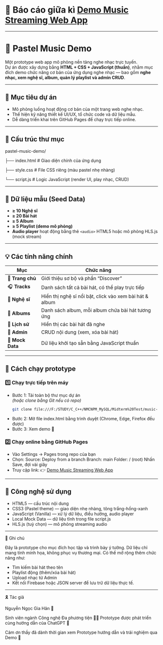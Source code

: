 # 💾 Báo cáo giữa kì [Demo Music Streaming Web App](https://hanari05.github.io/music-streaming-spec/)

---

# 🌸 Pastel Music Demo

Một prototype web app mô phỏng nền tảng nghe nhạc trực tuyến.  
Dự án được xây dựng bằng **HTML + CSS + JavaScript (thuần)**, nhằm mục đích demo chức năng cơ bản của ứng dụng nghe nhạc — bao gồm **nghe nhạc, xem nghệ sĩ, album, quản lý playlist và admin CRUD**.

---

## 🎯 Mục tiêu dự án

- Mô phỏng luồng hoạt động cơ bản của một trang web nghe nhạc.
- Thể hiện kỹ năng thiết kế UI/UX, tổ chức code và dữ liệu mẫu.
- Dễ dàng triển khai trên GitHub Pages để chạy trực tiếp online.

---

## 🧩 Cấu trúc thư mục

pastel-music-demo/

├── index.html # Giao diện chính của ứng dụng

├── style.css # File CSS riêng (màu pastel nhẹ nhàng)

└── script.js # Logic JavaScript (render UI, play nhạc, CRUD)


---

## 🎵 Dữ liệu mẫu (Seed Data)

- **≥ 10 Nghệ sĩ**
- **≥ 20 Bài hát**
- **≥ 5 Album**
- **≥ 5 Playlist (demo mô phỏng)**
- **Audio player** hoạt động bằng thẻ `<audio>` HTML5 hoặc mô phỏng HLS.js (mock stream)

---

## 💡 Các tính năng chính

| Mục | Chức năng |
|-----|------------|
| 🌸 **Trang chủ** | Giới thiệu sơ bộ và phần “Discover” |
| 🎧 **Tracks** | Danh sách tất cả bài hát, có thể play trực tiếp |
| 🎤 **Nghệ sĩ** | Hiển thị nghệ sĩ nổi bật, click vào xem bài hát & album |
| 💽 **Albums** | Danh sách album, mỗi album chứa bài hát tương ứng |
| 📜 **Lịch sử** | Hiển thị các bài hát đã nghe |
| 🧾 **Admin** | CRUD nội dung (xem, xóa bài hát) |
| 🧠 **Mock Data** | Dữ liệu khởi tạo sẵn bằng JavaScript thuần |

---

## 🚀 Cách chạy prototype

### 1️⃣ Chạy trực tiếp trên máy
- Bước 1: Tải toàn bộ thư mục dự án  
  *(hoặc clone bằng Git nếu có repo)*  
  ```bash
  git clone file:///F:/STUDY/C_C++/NMCNPM_MySQL/Midterm%20Test/music-demo-final.html
- Bước 2: Mở file index.html bằng trình duyệt (Chrome, Edge, Firefox đều được)
- Bước 3: Xem demo 🌸

### 2️⃣ Chạy online bằng GitHub Pages

- Vào Settings → Pages trong repo của bạn
- Chọn:
Source: Deploy from a branch
Branch: main
Folder: / (root)
Nhấn Save, đợi vài giây
- Truy cập link:
👉 [Demo Music Streaming Web App](https://hanari05.github.io/music-streaming-spec/3.7%20Demo%20mô%20phỏng/demo.html)

---

## 🧠 Công nghệ sử dụng

- HTML5 — cấu trúc nội dung
- CSS3 (Pastel theme) — giao diện nhẹ nhàng, tông trắng-hồng-xanh
- JavaScript (Vanilla) — xử lý dữ liệu, điều hướng, audio player
- Local Mock Data — dữ liệu tĩnh trong file script.js
- HLS.js (tuỳ chọn) — mô phỏng streaming audio

---

💬 Ghi chú

Đây là prototype cho mục đích học tập và trình bày ý tưởng.
Dữ liệu chỉ mang tính minh họa, không phục vụ thương mại.
Có thể mở rộng thêm chức năng như:
- Tìm kiếm bài hát theo tên
- Playlist động (thêm/xóa bài hát)
- Upload nhạc từ Admin
- Kết nối Firebase hoặc JSON server để lưu trữ dữ liệu thực tế.

--- 

🎗 Tác giả

Nguyễn Ngọc Gia Hân 🔮

Sinh viên ngành Công nghệ Đa phương tiện 👩‍💻
Prototype được phát triển cùng hướng dẫn của ChatGPT 🤖

Cảm ơn thầy đã dành thời gian xem Prototype hướng dẫn và trải nghiệm qua Demo 🎊
